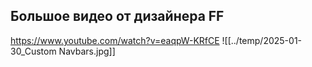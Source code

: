 
## Большое видео от дизайнера FF
https://www.youtube.com/watch?v=eaqpW-KRfCE
![[../temp/2025-01-30_Custom Navbars.jpg]]



